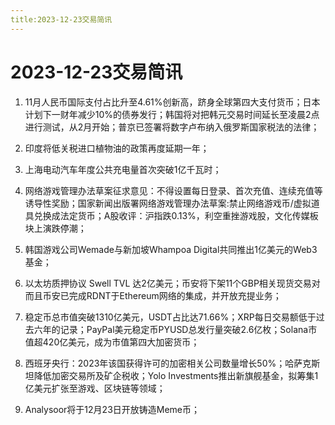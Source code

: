 ```yaml
---
title:2023-12-23交易简讯
---
```

# 2023-12-23交易简讯

1. 11月人民币国际支付占比升至4.61%创新高，跻身全球第四大支付货币；日本计划下一财年减少10%的债券发行；韩国将对把韩元交易时间延长至凌晨2点进行测试，从2月开始；普京已签署将数字卢布纳入俄罗斯国家税法的法律；

2. 印度将低关税进口植物油的政策再度延期一年；

3. 上海电动汽车年度公共充电量首次突破1亿千瓦时；

4. 网络游戏管理办法草案征求意见：不得设置每日登录、首次充值、连续充值等诱导性奖励；国家新闻出版署网络游戏管理办法草案:禁止网络游戏币/虚拟道具兑换成法定货币；A股收评：沪指跌0.13%，利空重挫游戏股，文化传媒板块上演跌停潮；

5. 韩国游戏公司Wemade与新加坡Whampoa Digital共同推出1亿美元的Web3基金；

6. 以太坊质押协议 Swell TVL 达2亿美元；币安将下架11个GBP相关现货交易对而且币安已完成RDNT于Ethereum网络的集成，并开放充提业务；

7. 稳定币总市值突破1310亿美元，USDT占比达71.66%；XRP每日交易额低于过去六年的记录；PayPal美元稳定币PYUSD总发行量突破2.6亿枚；Solana市值超420亿美元，成为市值第四大加密货币；

8. 西班牙央行：2023年该国获得许可的加密相关公司数量增长50%；哈萨克斯坦降低加密交易所及矿企税收；Yolo Investments推出新旗舰基金，拟筹集1亿美元扩张至游戏、区块链等领域；

9. Analysoor将于12月23日开放铸造Meme币；